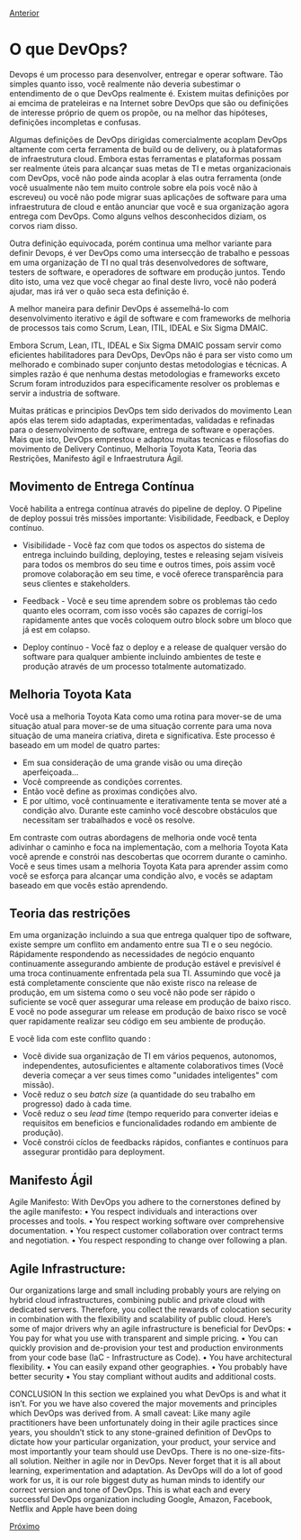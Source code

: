 [Anterior](https://github.com/lucasfantacuci/DevOpsRevelado/blob/master/README.md)


# O que  DevOps?


Devops é um processo para desenvolver, entregar e operar software. Tão simples quanto isso, você realmente não deveria subestimar o entendimento de o que DevOps realmente é. Existem muitas definições por ai emcima de prateleiras e na Internet sobre DevOps que são ou definições de interesse próprio de quem os propõe, ou na melhor das hipóteses, definições incompletas e confusas.


Algumas definições de DevOps dirigidas comercialmente acoplam DevOps altamente com certa ferramenta de build ou de delivery, ou à plataformas de infraestrutura cloud. Embora estas ferramentas e plataformas possam ser realmente úteis para alcançar suas metas de TI e metas organizacionais com DevOps, você não pode ainda acoplar à elas outra ferramenta (onde você usualmente não tem muito controle sobre ela pois você não à escreveu) ou você não pode migrar suas aplicações de software para uma infraestrutura de cloud e então anunciar que você e sua organização agora entrega com DevOps. Como alguns velhos desconhecidos diziam, os corvos riam disso. 


Outra definição equivocada, porém continua uma melhor variante para definir Devops, é ver DevOps como uma intersecção de trabalho e pessoas em uma organização de TI no qual trás desenvolvedores de software, testers de software, e operadores de software em produção juntos. Tendo dito isto, uma vez que você chegar ao final deste livro, você não poderá ajudar, mas irá ver o quão seca esta definição é.
 

A melhor maneira para definir DevOps é assemelhá-lo com desenvolvimento iterativo e ágil de software e com frameworks de melhoria de processos tais como Scrum, Lean, ITIL, IDEAL e Six Sigma DMAIC.


Embora Scrum, Lean, ITL, IDEAL e Six Sigma DMAIC possam servir como eficientes habilitadores para DevOps, DevOps não é para ser visto como um melhorado e combinado super conjunto destas metodologias e técnicas. A simples razão é que nenhuma destas metodologias e frameworks exceto Scrum foram introduzidos para especificamente resolver os problemas e servir a industria de software.


Muitas práticas e principios DevOps tem sido derivados do movimento Lean após elas terem sido adaptadas, experimentadas, validadas e refinadas para o desenvolvimento de software, entrega de software e operações. Mais que isto, DevOps emprestou e adaptou muitas tecnicas e filosofias do movimento de Delivery Continuo, Melhoria Toyota Kata, Teoria das Restrições, Manifesto ágil e Infraestrutura Ágil.


## Movimento de Entrega Contínua


Você habilita a entrega contínua através do pipeline de deploy. O Pipeline de deploy possui três missões importante: Visibilidade, Feedback, e Deploy contínuo.


- Visibilidade - Você faz com que todos os aspectos do sistema de entrega incluindo building, deploying, testes e releasing sejam visíveis para todos os membros do seu time e outros times, pois assim você promove colaboração em seu time, e você oferece transparência para seus clientes e stakeholders.


- Feedback - Você e seu time aprendem sobre os problemas tão cedo quanto eles ocorram, com isso vocês são capazes de corrigí-los rapidamente antes que vocês coloquem outro block sobre um bloco que já est em colapso.


- Deploy contínuo - Você faz o deploy e a release de qualquer versão do software para qualquer ambiente incluindo ambientes de teste e produção através de um processo totalmente automatizado.


## Melhoria Toyota Kata


Você usa a melhoria Toyota Kata como uma rotina para mover-se de uma situação atual para mover-se de uma situação corrente para uma nova situação de uma maneira criativa, direta e significativa. Este processo é baseado em um model de quatro partes: 


- Em sua consideração de uma grande visão ou uma direção aperfeiçoada...
- Você compreende as condições correntes.
- Então você define as proximas condições alvo.
- E por ultimo, você continuamente e iterativamente tenta se mover até a condição alvo. Durante este caminho você descobre obstáculos que necessitam ser trabalhados e você os resolve. 


Em contraste com outras abordagens de melhoria onde você tenta adivinhar o caminho e foca na implementação, com a melhoria Toyota Kata você aprende e constrói nas descobertas que ocorrem durante o caminho. Você e seus times usam a melhoria Toyota Kata para aprender assim como você se esforça para alcançar uma condição alvo, e vocês se adaptam baseado em que vocês estão aprendendo.


## Teoria das restrições


Em uma organização incluindo a sua que entrega qualquer tipo de software, existe sempre um conflito em andamento entre sua TI e o seu negócio. Rápidamente respondendo as necessidades de negócio enquanto continuamente assegurando ambiente de produção estável e previsível é uma troca continuamente enfrentada pela sua TI. Assumindo que você ja está completamente consciente que não existe risco na release de produção, em um sistema como o seu você não pode ser rápido o suficiente se você quer assegurar uma release em produção de baixo risco. E você no pode assegurar um release em produção de baixo risco se você quer rapidamente realizar seu código em seu ambiente de produção.


E você lida com este conflito quando : 


- Você divide sua organização de TI em vários pequenos, autonomos, independentes, autosuficientes e altamente colaborativos times (Você deveria começar a ver seus times como "unidades inteligentes" com missão).
- Você reduz o seu *batch size* (a quantidade do seu trabalho em progresso) dado à cada time.
- Você reduz o seu *lead time* (tempo requerido para converter ideias e requisitos em beneficios e funcionalidades rodando em ambiente de produção).
- Você constrói cíclos de feedbacks rápidos, confiantes e contínuos para assegurar prontidão para deployment.


## Manifesto Ágil


Agile Manifesto:
With DevOps you adhere to the cornerstones
defined by the agile manifesto:
• You respect individuals and interactions over
processes and tools.
• You respect working software over comprehensive
documentation.
• You respect customer collaboration over contract
terms and negotiation.
• You respect responding to change over following
a plan. 


## Agile Infrastructure:


Our organizations large and small including probably
yours are relying on hybrid cloud infrastructures,
combining public and private cloud with dedicated
servers. Therefore, you collect the rewards of
colocation security in combination with the flexibility
and scalability of public cloud.
Here’s some of major drivers why an agile infrastructure
is beneficial for DevOps:
• You pay for what you use with transparent and
simple pricing.
• You can quickly provision and de-provision your
test and production environments from your code
base (IaC - Infrastructure as Code).
• You have architectural flexibility.
• You can easily expand other geographies.
• You probably have better security
• You stay compliant without audits and additional
costs. 

CONCLUSION
In this section we explained you what DevOps is and
what it isn’t. For you we have also covered the major
movements and principles which DevOps was
derived from.
A small caveat: Like many agile practitioners have
been unfortunately doing in their agile practices
since years, you shouldn’t stick to any stone-grained
definition of DevOps to dictate how your particular
organization, your product, your service and most
importantly your team should use DevOps. There is
no one-size-fits-all solution. Neither in agile nor in
DevOps.
Never forget that it is all about learning, experimentation
and adaptation. As DevOps will do a lot of good
work for us, it is our role biggest duty as human
minds to identify our correct version and tone of
DevOps. This is what each and every successful
DevOps organization including Google, Amazon,
Facebook, Netflix and Apple have been doing

[Próximo](https://github.com/lucasfantacuci/DevOpsRevelado/blob/master/1-1-LEANMOVIMENT.md)
